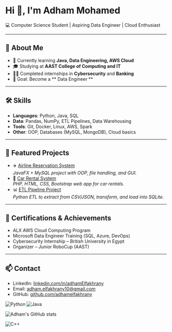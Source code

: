 # Hi 👋, I'm Adham Mohamed
💻 Computer Science Student | Aspiring Data Engineer | Cloud Enthusiast  

---

## 🚀 About Me
- 🌱 Currently learning **Java, Data Engineering, AWS Cloud**
- 🎓 Studying at **AAST College of Computing and IT**
- 👨‍💻 Completed internships in **Cybersecurity** and **Banking**
- 🎯 Goal: Become a ** Data Engineer **

---

## 🛠️ Skills
- **Languages**: Python, Java, SQL
- **Data**: Pandas, NumPy, ETL Pipelines, Data Warehousing
- **Tools**: Git, Docker, Linux, AWS, Spark
- **Other**: OOP, Databases (MySQL, MongoDB), Cloud basics

---

## 📂 Featured Projects
- ✈️ [Airline Reservation System](https://github.com/YOURUSERNAME/airline-reservation)  
  *JavaFX + MySQL project with OOP, file handling, and GUI.*
- 🚗 [Car Rental System](https://github.com/YOURUSERNAME/car-rental)  
  *PHP, HTML, CSS, Bootstrap web app for car rentals.*
- 📊 [ETL Pipeline Project](https://github.com/YOURUSERNAME/etl-pipeline)  
  *Python ETL to extract from CSV/JSON, transform, and load into SQLite.*

---

## 📜 Certifications & Achievements
- ALX AWS Cloud Computing Program
- Microsoft Data Engineer Training (SQL, Azure, DevOps)
- Cybersecurity Internship – British University in Egypt
- Organizer – Junior RoboCup (AAST)

---

## 📫 Contact
- LinkedIn: [linkedin.com/in/adhamElfakhrany ]([https://linkedin.com/in/yourname](https://www.linkedin.com/in/adhamelfakhrany/))
- Email: adham.elfakhrany10@gmail.com
- GitHub: [github.com/adhamelfakhrany]([https://github.com/YOURUSERNAME](https://github.com/AdhamElfakhrany))

![Python](https://img.shields.io/badge/Python-3776AB?style=flat&logo=python&logoColor=white)
![Java](https://img.shields.io/badge/Java-ED8B00?style=flat&logo=java&logoColor=white)


![Adham's GitHub stats](https://github-readme-stats.vercel.app/api?username=YOURUSERNAME&show_icons=true&theme=tokyonight)


![C++](https://github-readme-stats.vercel.app/api/top-langs/?username=YOURUSERNAME&layout=compact&theme=tokyonight)
